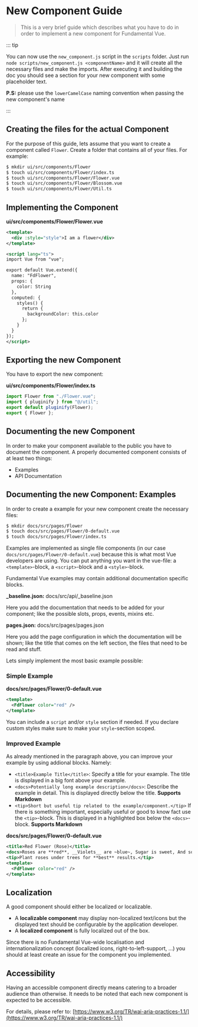 # New Component Guide

> This is a very brief guide which describes what you have to do in order to implement a new component for Fundamental Vue.

::: tip

You can now use the `new_component.js` script in the `scripts` folder. Just run `node scripts/new_component.js <componentName>` and it will create
all the necessary files and make the imports. After executing it and building the doc you should see a section for your new component with some placeholder text. 

**P.S:** please use the `lowerCamelCase` naming convention when passing the new component's name

:::

## Creating the files for the actual Component

For the purpose of this guide, lets assume that you want to create a component called `Flower`. Create a folder that contains all of your files. For example:

```bash
$ mkdir ui/src/components/Flower
$ touch ui/src/components/Flower/index.ts
$ touch ui/src/components/Flower/Flower.vue
$ touch ui/src/components/Flower/Blossom.vue
$ touch ui/src/components/Flower/Util.ts
```

## Implementing the Component

**ui/src/components/Flower/Flower.vue**

```xml
<template>
  <div :style="style">I am a flower</div>
</template>

<script lang="ts">
import Vue from "vue";

export default Vue.extend({
  name: "FdFlower",
  props: {
    color: String
  },
  computed: {
    styles() {
      return {
        backgroundColor: this.color
      };
    }
  }
});
</script>
```

## Exporting the new Component

You have to export the new component:

**ui/src/components/Flower/index.ts**

```typescript
import Flower from "./Flower.vue";
import { pluginify } from "@/util";
export default pluginify(Flower);
export { Flower };
```

## Documenting the new Component

In order to make your component available to the public you have to document the component. A properly documented component consists of at least two things:

- Examples
- API Documentation

## Documenting the new Component: Examples

In order to create a example for your new component create the necessary files:

```bash
$ mkdir docs/src/pages/Flower
$ touch docs/src/pages/Flower/0-default.vue
$ touch docs/src/pages/Flower/index.ts
```

Examples are implemented as single file components (in our case `docs/src/pages/Flower/0-default.vue`) because this is what most Vue developers are using. You can put anything you want in the vue-file: a `<template>`-block, a `<script>`-block and a `<style>`-block.

Fundamental Vue examples may contain additional documentation specific blocks.

**_baseline.json:**
 docs/src/api/_baseline.json

Here you add the documentation that needs to be added for your component; like the possible slots, props, events, mixins etc.

**pages.json:**
 docs/src/pages/pages.json

Here you add the page configuration in which the documentation will be shown; like the title that comes on the left section, the files that need to be read and stuff.

Lets simply implement the most basic example possible:
### Simple Example

**docs/src/pages/Flower/0-default.vue**

```xml
<template>
  <FdFlower color="red" />
</template>
```

You can include a `script` and/or `style` section if needed. If you declare custom styles make sure to make your `style`-section scoped.

### Improved Example

As already mentioned in the paragraph above, you can improve your example by using addional blocks. Namely:

- `<title>Example Title</title>`: Specify a title for your example. The title is displayed in a big font above your example.
- `<docs>Potentially long example description</docs>`: Describe the example in detail. This is displayed directly below the title. **Supports Markdown**
- `<tip>Short but useful tip related to the example/component.</tip>` If there is something important, especially useful or good to know fact use the `<tip>`-block. This is displayed in a highlighted box below the `<docs>`-block. **Supports Markdown**

**docs/src/pages/Flower/0-default.vue**

```xml
<title>Red Flower (Rose)</title>
<docs>Roses are **red**, __Violets__ are ~blue~, Sugar is sweet, And so are you.</docs>
<tip>Plant roses under trees for **best** results.</tip>
<template>
  <FdFlower color="red" />
</template>
```

## Localization

A good component should either be localized or localizable.

- A **localizable component** may display non-localized text/icons but the displayed text should be configurable by the application developer.
- A **localized component** is fully localized out of the box.

Since there is no Fundamental Vue-wide localisation and internationalization concept (localized icons, right-to-left-support, …) you should at least create an issue for the component you implemented.

## Accessibility
Having an accessible component directly means catering to a broader audience than otherwise.
It needs to be noted that each new component is expected to be accessible.

For details, please refer to: [https://www.w3.org/TR/wai-aria-practices-1.1/](https://www.w3.org/TR/wai-aria-practices-1.1/)